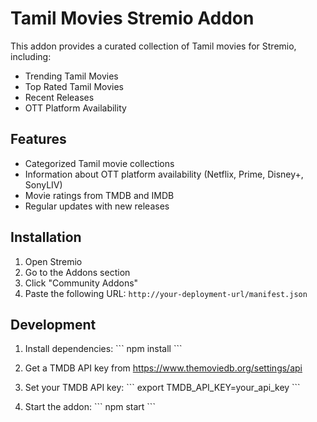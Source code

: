 # Tamil Movies Stremio Addon

This addon provides a curated collection of Tamil movies for Stremio, including:
- Trending Tamil Movies
- Top Rated Tamil Movies
- Recent Releases
- OTT Platform Availability

## Features
- Categorized Tamil movie collections
- Information about OTT platform availability (Netflix, Prime, Disney+, SonyLIV)
- Movie ratings from TMDB and IMDB
- Regular updates with new releases

## Installation
1. Open Stremio
2. Go to the Addons section
3. Click "Community Addons"
4. Paste the following URL: `http://your-deployment-url/manifest.json`

## Development
1. Install dependencies:
\`\`\`
npm install
\`\`\`

2. Get a TMDB API key from https://www.themoviedb.org/settings/api

3. Set your TMDB API key:
\`\`\`
export TMDB_API_KEY=your_api_key
\`\`\`

4. Start the addon:
\`\`\`
npm start
\`\`\`